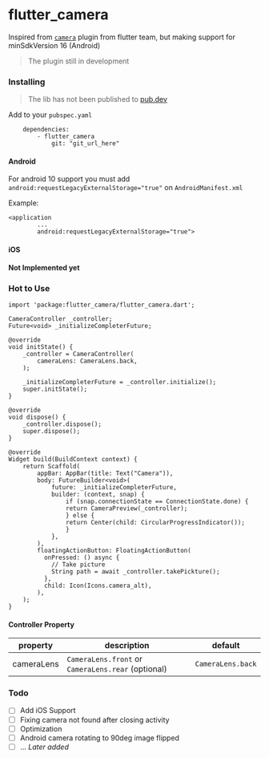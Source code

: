 # flutter_camera

Inspired from [`camera`](https://pub.dev/packages/camera) plugin from flutter team, but making support for minSdkVersion 16 (Android)


> The plugin still in development

### Installing

> The lib has not been published to [pub.dev](https://pub.dev/)

Add to your `pubspec.yaml`

```
    dependencies:
        - flutter_camera
            git: "git_url_here"
```

#### Android
For android 10 support you must add `android:requestLegacyExternalStorage="true"` on `AndroidManifest.xml`

Example:
```
<application
        ...
        android:requestLegacyExternalStorage="true">
```

#### iOS

__Not Implemented yet__

### Hot to Use

``` 
import 'package:flutter_camera/flutter_camera.dart';
```

```
CameraController _controller;
Future<void> _initializeCompleterFuture;

@override
void initState() {
    _controller = CameraController(
        cameraLens: CameraLens.back,
    );

    _initializeCompleterFuture = _controller.initialize();
    super.initState();
}

@override
void dispose() {
    _controller.dispose();
    super.dispose();
}

@override
Widget build(BuildContext context) {
    return Scaffold(
        appBar: AppBar(title: Text("Camera")),
        body: FutureBuilder<void>(
            future: _initializeCompleterFuture,
            builder: (context, snap) {
                if (snap.connectionState == ConnectionState.done) {
                return CameraPreview(_controller);
                } else {
                return Center(child: CircularProgressIndicator());
                }
            },
        ),
        floatingActionButton: FloatingActionButton(
          onPressed: () async {
            // Take picture
            String path = await _controller.takePickture();
          },
          child: Icon(Icons.camera_alt),
        ),
    );
}

```

#### Controller Property
property | description | default
---------|-------------|-------
cameraLens | `CameraLens.front` or `CameraLens.rear` (optional) | `CameraLens.back`


### Todo
- [ ] Add iOS Support
- [ ] Fixing camera not found after closing activity
- [ ] Optimization
- [ ] Android camera rotating to 90deg image flipped
- [ ] ... _Later added_